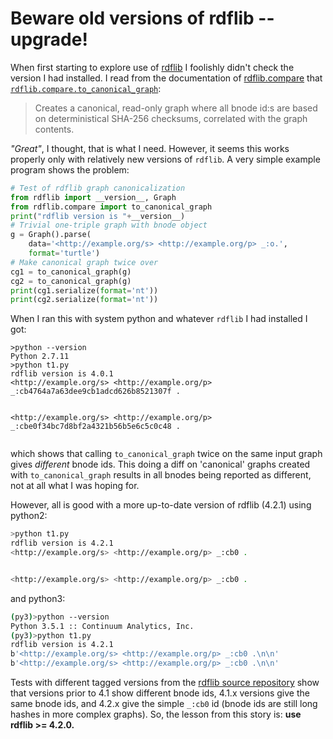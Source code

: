 # Beware old versions of rdflib -- upgrade!

When first starting to explore use of [rdflib](http://rdflib.readthedocs.io/) I foolishly didn't check the version I had installed. I read from the documentation of [rdflib.compare](http://rdflib.readthedocs.io/en/latest/apidocs/rdflib.html?highlight=compare#module-rdflib.compare) that [`rdflib.compare.to_canonical_graph`](http://rdflib.readthedocs.io/en/latest/apidocs/rdflib.html?highlight=compare#rdflib.compare.to_canonical_graph):

> Creates a canonical, read-only graph where all bnode id:s are based on deterministical SHA-256 checksums, correlated with the graph contents.

_"Great"_, I thought, that is what I need. However, it seems this works properly only with relatively new versions of `rdflib`. A very simple example program shows the problem:

``` python
# Test of rdflib graph canonicalization
from rdflib import __version__, Graph
from rdflib.compare import to_canonical_graph
print("rdflib version is "+__version__)
# Trivial one-triple graph with bnode object
g = Graph().parse(
    data='<http://example.org/s> <http://example.org/p> _:o.',
    format='turtle')
# Make canonical graph twice over
cg1 = to_canonical_graph(g)
cg2 = to_canonical_graph(g)
print(cg1.serialize(format='nt'))
print(cg2.serialize(format='nt'))
```

When I ran this with system python and whatever `rdflib` I had installed I got:

```
>python --version
Python 2.7.11
>python t1.py 
rdflib version is 4.0.1
<http://example.org/s> <http://example.org/p> _:cb4764a7a63dee9cb1adcd626b8521307f .


<http://example.org/s> <http://example.org/p> _:cbe0f34bc7d8bf2a4321b56b5e6c5c0c48 .


```

which shows that calling `to_canonical_graph` twice on the same input graph gives _different_ bnode ids. This doing a diff on 'canonical' graphs created with `to_canonical_graph` results in all bnodes being reported as different, not at all what I was hoping for.

However, all is good with a more up-to-date version of rdflib (4.2.1) using python2:

``` bash
>python t1.py 
rdflib version is 4.2.1
<http://example.org/s> <http://example.org/p> _:cb0 .


<http://example.org/s> <http://example.org/p> _:cb0 .


```

and python3:

``` bash
(py3)>python --version
Python 3.5.1 :: Continuum Analytics, Inc.
(py3)>python t1.py 
rdflib version is 4.2.1
b'<http://example.org/s> <http://example.org/p> _:cb0 .\n\n'
b'<http://example.org/s> <http://example.org/p> _:cb0 .\n\n'
```

Tests with different tagged versions from the [rdflib source repository](https://github.com/RDFLib/rdflib) show that versions prior to 4.1 show different bnode ids, 4.1.x versions give the same bnode ids, and 4.2.x give the simple `_:cb0` id (bnode ids are still long hashes in more complex graphs). So, the lesson from this story is: **use rdflib >= 4.2.0.**
